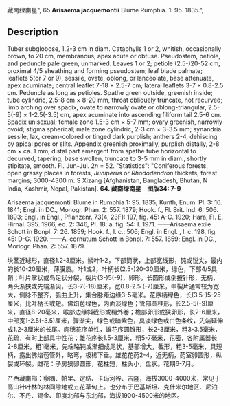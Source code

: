藏南绿南星",
65.**Arisaema jacquemontii** Blume Rumphia. 1: 95. 1835.",

## Description
Tuber subglobose, 1.2-3 cm in diam. Cataphylls 1 or 2, whitish, occasionally brown, to 20 cm, membranous, apex acute or obtuse. Pseudostem, petiole, and peduncle pale green, unmarked. Leaves 1 or 2; petiole (2.5-)20-52 cm, proximal 4/5 sheathing and forming pseudostem; leaf blade palmate; leaflets 5(or 7 or 9), sessile, ovate, oblong, or lanceolate, base attenuate, apex acuminate; central leaflet 7-18 × 2.5-7 cm; lateral leaflets 3-7 × 0.8-2.5 cm. Peduncle as long as petioles. Spathe green outside, greenish inside; tube cylindric, 2.5-8 cm × 8-20 mm, throat obliquely truncate, not recurved; limb arching over spadix, ovate to narrowly ovate or oblong-triangular, 2.5-5(-9) × 1-2.5(-3.5) cm, apex acuminate into ascending filiform tail 2.5-6 cm. Spadix unisexual; female zone 1.5-3 cm × 5-7 mm; ovary greenish, narrowly ovoid; stigma spherical; male zone cylindric, 2-3 cm × 3-3.5 mm; synandria sessile, lax, cream-colored or tinged dark purplish; anthers 2-4, dehiscing by apical pores or slits. Appendix greenish proximally, purplish distally, 2-8 cm × ca. 1 mm, distal part emergent from spathe tube horizontal to decurved, tapering, base swollen, truncate to 3-5 mm in diam., shortly stipitate, smooth. Fl. Jun-Jul. 2*n* = 52.
  "Statistics": "Coniferous forests, open grassy places in forests, *Juniperus* or *Rhododendron* thickets, forest margins; 3000-4300 m. S Xizang [Afghanistan, Bangladesh, Bhutan, N India, Kashmir, Nepal, Pakistan].
**64. 藏南绿南星　图版34: 7-9**

Arisaema jacquemontii Blume in Rumphia 1: 95. 1835; Kunth, Enum. Pl. 3: 16. 1841; Engl. in DC., Monogr. Phan. 2: 557. 1879; Hook. f., Fl. Brit. Ind. 6: 506. 1893; Engl. in Engl., Pflanzenr. 73(4, 23F): 197, fig. 45: A-C. 1920; Hara, Fl. E. Hirnal. 395. 1966, ed. 2: 346, Pl. 18: a. fig. 54: I. 1971. ——Arisaema exile Schott in Bonpl. 7: 26. 1859; Hook. f., l. c.: 506; Engl. in Engl. , l. c. 198, fig. 45: D-G. 1920. ——A. cornutum Schott in Bonpl. 7: 557. 1859; Engl. in DC., Moriogr. Phan. 2: 557. 1879.

块茎近球形，直径1.2-3厘米。鳞叶1-2，下部筒状，上部宽线形，钝或锐尖，最内的长10-20厘米，薄膜质。叶1或2，叶柄长(2.5-)20-30厘米，绿色，下部4/5具鞘；叶片掌状或鸟足状分裂，裂片(3-)5(-9)，卵形，长圆形或倒披针形，无柄，两头渐狭或先端渐尖，长3-7(-18)厘米，宽0.8-2.5 (-7)厘米，中裂片通常较为宽大，侧脉不整齐，弧曲上升，集合脉距边缘3-5毫米。花序柄绿色，长(3.5-)5-25厘米，比叶柄长或短。佛焰苞绿色，内面淡绿色；管部圆柱形，长2.5-5(-9)厘米，直径8-20毫米，喉部边缘斜截形或稍外卷；檐部卵形或狭卵形，长2-6厘米，中部宽1-2.5(-3.5)厘米，骤渐尖，绿色或暗紫色，具淡绿色或白色条纹，先端延伸成1.2-3厘米的长尾。肉穗花序单性，雄花序圆锥形，长2-3厘米，粗3-3.5毫米，花疏，有时上部具中性花；雌花序长1.5-3厘米，粗5-7毫米，花密，各附属器长2-8厘米，粗1毫米，先端略钝或渐细成尾状，基部增大，截形，粗3-5毫米，具短柄，露出佛焰苞管外，略弯，极稀下垂。雄花花药2-4，近无柄，药室卵圆形，纵裂或环裂。雌花：子房狭卵圆形，花柱短，柱头小，盘状。花期6-7月。

产西藏南部：察隅、帕里、定结、卡玛河谷、吉隆，海拔3000-4000米，常见于高山针叶林的林间隙地或五花草甸上。也分布于巴基斯坦、克什米尔地区、尼泊尔、不丹、锡金、印度北部与东北部，海拔1900-4500米的地区。
